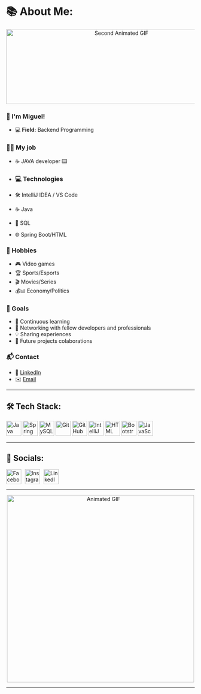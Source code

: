 # 📚 About Me:

<p align="center">
  <img src="https://github.com/Anmol-Baranwal/Cool-GIFs-For-GitHub/assets/74038190/9be4d344-6782-461a-b5a6-32a07bf7b34e" alt="Second Animated GIF" width="600" height="200"/>
</p>

### 👋 I'm Miguel!
- 💻 **Field:** Backend Programming

### 🧑‍💻 My job
- ☕ JAVA developer ⌨️

- ### 💻 Technologies
- 🛠️ IntelliJ IDEA / VS Code
- ☕ Java
- 💾 SQL
- 🌐 Spring Boot/HTML

### 🎯 Hobbies
- 🎮 Video games
- 🏆 Sports/Esports
- 🎬 Movies/Series
- 💰📊 Economy/Politics

### 🌟 Goals
- 📖 Continuous learning
- 🤝 Networking with fellow developers and professionals
- 💡 Sharing experiences
- 🚀 Future projects colaborations

### 📬 Contact
- 🔗 [LinkedIn](https://www.linkedin.com/in/pedro-miguel-rodrigues-ribeiro/)
- ✉️ [Email](pedromiguelribeiro06@gmail.com)

---

## 🛠 Tech Stack:
<p align="left">
  <img src="https://cdn.jsdelivr.net/gh/devicons/devicon/icons/java/java-original.svg" alt="Java" width="40" height="40"/>
  <img src="https://cdn.jsdelivr.net/gh/devicons/devicon/icons/spring/spring-original.svg" alt="Spring" width="40" height="40"/>
  <img src="https://cdn.jsdelivr.net/gh/devicons/devicon/icons/mysql/mysql-original.svg" alt="MySQL" width="40" height="40"/>
  <img src="https://cdn.jsdelivr.net/gh/devicons/devicon/icons/git/git-original.svg" alt="Git" width="40" height="40"/>
  <img src="https://cdn.jsdelivr.net/gh/devicons/devicon/icons/github/github-original.svg" alt="GitHub" width="40" height="40"/>
  <img src="https://cdn.jsdelivr.net/gh/devicons/devicon/icons/intellij/intellij-original.svg" alt="IntelliJ IDEA" width="40" height="40"/>
  <img src="https://cdn.jsdelivr.net/gh/devicons/devicon/icons/html5/html5-original.svg" alt="HTML" width="40" height="40"/>
  <img src="https://cdn.jsdelivr.net/gh/devicons/devicon/icons/bootstrap/bootstrap-original.svg" alt="Bootstrap" width="40" height="40"/>
  <img src="https://cdn.jsdelivr.net/gh/devicons/devicon/icons/javascript/javascript-original.svg" alt="JavaScript" width="40" height="40"/>
</p>

---

## 📱 Socials:
<p align="left" style="display: flex; gap: 10px;">
  <span style="display: inline-block;">
    <a href="https://www.facebook.com/pmiguel.ribeiro92" target="_blank" style="text-decoration: none;">
      <img src="https://cdn.jsdelivr.net/gh/devicons/devicon/icons/facebook/facebook-original.svg" alt="Facebook" width="40" height="40" style="display: block;"/>
    </a>
  </span>
  
  <span style="display: inline-block;">
    <a href="https://www.instagram.com/miguel.ribeiro06/" target="_blank" style="text-decoration: none;">
      <img src="https://upload.wikimedia.org/wikipedia/commons/a/a5/Instagram_icon.png" alt="Instagram" width="40" height="40" style="display: block;"/>
    </a>
  </span>
  
  <span style="display: inline-block;">
    <a href="https://www.linkedin.com/in/pedro-miguel-rodrigues-ribeiro/" target="_blank" style="text-decoration: none;">
      <img src="https://cdn.jsdelivr.net/gh/devicons/devicon/icons/linkedin/linkedin-original.svg" alt="LinkedIn" width="40" height="40" style="display: block;"/>
    </a>
  </span>
</p>

---

<p align="center">
  <img src="https://user-images.githubusercontent.com/74038190/212284158-e840e285-664b-44d7-b79b-e264b5e54825.gif" alt="Animated GIF" width="500"/>
</p>

---
